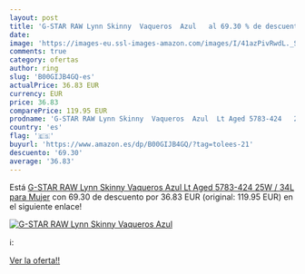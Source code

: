 ```yaml
---
layout: post
title: 'G-STAR RAW Lynn Skinny  Vaqueros  Azul   al 69.30 % de descuento'
date: 
image: 'https://images-eu.ssl-images-amazon.com/images/I/41azPivRwdL._SL200_.jpg'
comments: true
category: ofertas
author: ring
slug: 'B00GIJB4GQ-es'
actualPrice: 36.83 EUR
currency: EUR
price: 36.83
comparePrice: 119.95 EUR
prodname: 'G-STAR RAW Lynn Skinny  Vaqueros  Azul  Lt Aged 5783-424   25W / 34L para Mujer'
country: 'es'
flag: '🇪🇸'
buyurl: 'https://www.amazon.es/dp/B00GIJB4GQ/?tag=tolees-21'
descuento: '69.30'
average: '36.83'
---
```


Está [G-STAR RAW Lynn Skinny  Vaqueros  Azul  Lt Aged 5783-424   25W / 34L para Mujer](https://www.amazon.es/dp/B00GIJB4GQ/?tag=tolees-21) con 69.30 de descuento por 36.83 EUR (original: 119.95 EUR) en el siguiente enlace!

[![G-STAR RAW Lynn Skinny  Vaqueros  Azul  ](https://images-eu.ssl-images-amazon.com/images/I/41azPivRwdL._SL200_.jpg)](https://www.amazon.es/dp/B00GIJB4GQ/?tag=tolees-21)

ℹ️:


[Ver la oferta!!](https://www.amazon.es/dp/B00GIJB4GQ/?tag=tolees-21)
